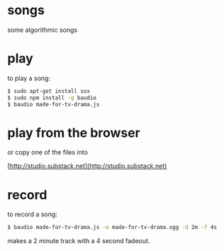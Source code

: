 # songs

some algorithmic songs

# play

to play a song:

``` sh
$ sudo apt-get install sox
$ sudo npm install -g baudio
$ baudio made-for-tv-drama.js
```

# play from the browser

or copy one of the files into

[http://studio.substack.net](http://studio.substack.net)

# record

to record a song:

``` sh
$ baudio made-for-tv-drama.js -o made-for-tv-drama.ogg -d 2m -f 4s
```

makes a 2 minute track with a 4 second fadeout.
